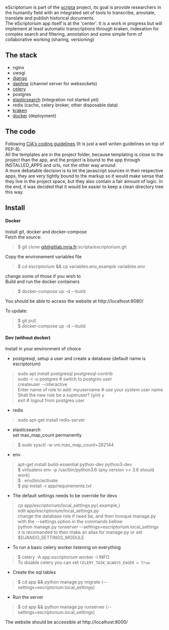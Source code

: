 eScriptorium is part of the [scripta](https://www.psl.eu/en/scripta) project, its goal is provide researchers in the humanity field with an integrated set of tools to transcribe, annotate, translate and publish historical documents.  
The eScriptorium app itself is at the 'center'. It is a work in progress but will implement at least automatic transcriptions through kraken, indexation for complex search and filtering, annotation and some simple form of collaborative working (sharing, versioning)
  
## The stack
- nginx
- uwsgi
- [django](https://www.djangoproject.com/)
- [daphne](https://github.com/django/daphne) (channel server for websockets)
- [celery](http://www.celeryproject.org/)
- postgres
- [elasticsearch](https://www.elastic.co/) (integration not started yet)
- redis (cache, celery broker, other disposable data)
- [kraken](http://kraken.re)
- [docker](https://www.docker.com/) (deployment)
  
  
## The code
Following [CIA's coding guidelines](https://wikileaks.org/ciav7p1/cms/page_26607631.html) (It is just a well writen guidelines on top of PEP-8).  
All the templates are in the project folder, because templating is close to the project than the app, and the project is bound to the app through INSTALLED_APPS and urls, not the other way around.  
A more debatable decision is to let the javascript sources in their respective apps, they are very tightly bound to the markup so it would make sense that they live in the project space, but they also contain a fair amount of logic.
In the end, it was decided that it would be easier to keep a clean directory tree this way.  
  
  
## Install
#### Docker
Install git, docker and docker-compose  
Fetch the source:  
> $ git clone git@gitlab.inria.fr:scripta/escriptorium.git  
  
Copy the environement variables file  
> $ cd escriptorium && cp variables.env_example variables.env  
  
change some of those if you wish to  
Build and run the docker containers  
> $ docker-compose up -d --build  
   
You should be able to access the website at http://localhost:8080/  
  
To update:  
> $ git pull  
> $ docker-compose up -d --build  
  
#### Dev (without docker)  
Install in your environment of choice  
* postgresql, setup a user and create a database (default name is escriptorium)  
> sudo apt install postgresql postgresql-contrib  
> sudo -i -u postgres  # switch to postgres user  
> createuser --interactive  
> Enter name of role to add: myusername  # use your system user name  
> Shall the new role be a superuser? (y/n) y  
> exit  # logout from postgres user  
  
* redis  
> sudo apt-get install redis-server  
  
* elasticsearch  
set max_map_count permanently  
> $ sudo sysctl -w vm.max_map_count=262144  
  
* env  
> apt-get install build-essential python-dev python3-dev  
> $ virtualenv env -p /usr/bin/python3.6 (any version >= 3.6 should work)  
> $ . env/bin/activate  
> $ pip install -r app/requirements.txt    
  
* The default settings needs to be override for devs   
> cp app/escriptorium/local_settings.py{.example,}  
> edit app/escriptorium/local_settings.py  
change the database role if need be, and then invoque manage.py with the --settings option in the commands bellow  
> python manage.py runserver --settings=escriptorium.local_settings  
it is recomanded to then make an alias for manage.py or set $DJANGO_SETTINGS_MODULE  
  
* To run a basic celery worker listening on everything  
> $ celery -A app.escriptorium worker -l INFO  
To disable celery you can set `CELERY_TASK_ALWAYS_EAGER = True`  

* Create the sql tables   
> $ cd app && python manage.py migrate (--settings=escriptorium.local_settings)  
  
* Run the server  
> $ cd app && python manage.py runserver (--settings=escriptorium.local_settings)  
  
The website should be accessible at http://localhost:8000/  
